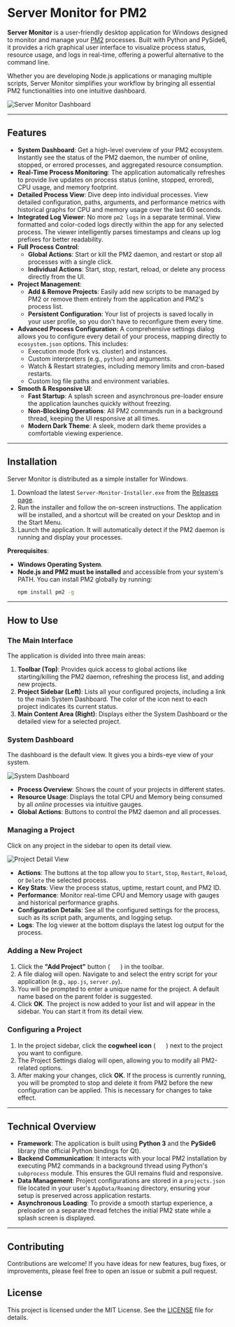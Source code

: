# Server Monitor for PM2

**Server Monitor** is a user-friendly desktop application for Windows designed to monitor and manage your [PM2](https://pm2.keymetrics.io/) processes. Built with Python and PySide6, it provides a rich graphical user interface to visualize process status, resource usage, and logs in real-time, offering a powerful alternative to the command line.

Whether you are developing Node.js applications or managing multiple scripts, Server Monitor simplifies your workflow by bringing all essential PM2 functionalities into one intuitive dashboard.

![Server Monitor Dashboard](https://i.imgur.com/YOUR_DASHBOARD_SCREENSHOT.png)  <!-- Replace with an actual screenshot URL -->

---

## Features

- **System Dashboard**: Get a high-level overview of your PM2 ecosystem. Instantly see the status of the PM2 daemon, the number of online, stopped, or errored processes, and aggregated resource consumption.
- **Real-Time Process Monitoring**: The application automatically refreshes to provide live updates on process status (online, stopped, errored), CPU usage, and memory footprint.
- **Detailed Process View**: Dive deep into individual processes. View detailed configuration, paths, arguments, and performance metrics with historical graphs for CPU and memory usage over the last 60 seconds.
- **Integrated Log Viewer**: No more `pm2 logs` in a separate terminal. View formatted and color-coded logs directly within the app for any selected process. The viewer intelligently parses timestamps and cleans up log prefixes for better readability.
- **Full Process Control**:
    - **Global Actions**: Start or kill the PM2 daemon, and restart or stop all processes with a single click.
    - **Individual Actions**: Start, stop, restart, reload, or delete any process directly from the UI.
- **Project Management**:
    - **Add & Remove Projects**: Easily add new scripts to be managed by PM2 or remove them entirely from the application and PM2's process list.
    - **Persistent Configuration**: Your list of projects is saved locally in your user profile, so you don't have to reconfigure them every time.
- **Advanced Process Configuration**: A comprehensive settings dialog allows you to configure every detail of your process, mapping directly to `ecosystem.json` options. This includes:
    - Execution mode (fork vs. cluster) and instances.
    - Custom interpreters (e.g., `python`) and arguments.
    - Watch & Restart strategies, including memory limits and cron-based restarts.
    - Custom log file paths and environment variables.
- **Smooth & Responsive UI**:
    - **Fast Startup**: A splash screen and asynchronous pre-loader ensure the application launches quickly without freezing.
    - **Non-Blocking Operations**: All PM2 commands run in a background thread, keeping the UI responsive at all times.
    - **Modern Dark Theme**: A sleek, modern dark theme provides a comfortable viewing experience.

---

## Installation

Server Monitor is distributed as a simple installer for Windows.

1.  Download the latest `Server-Monitor-Installer.exe` from the [Releases page](https://github.com/YOUR_USERNAME/YOUR_REPO/releases).
2.  Run the installer and follow the on-screen instructions. The application will be installed, and a shortcut will be created on your Desktop and in the Start Menu.
3.  Launch the application. It will automatically detect if the PM2 daemon is running and display your processes.

**Prerequisites**:
*   **Windows Operating System**.
*   **Node.js and PM2 must be installed** and accessible from your system's PATH. You can install PM2 globally by running:
    ```bash
    npm install pm2 -g
    ```

---

## How to Use

### The Main Interface

The application is divided into three main areas:
1.  **Toolbar (Top)**: Provides quick access to global actions like starting/killing the PM2 daemon, refreshing the process list, and adding new projects.
2.  **Project Sidebar (Left)**: Lists all your configured projects, including a link to the main System Dashboard. The color of the icon next to each project indicates its current status.
3.  **Main Content Area (Right)**: Displays either the System Dashboard or the detailed view for a selected project.

### System Dashboard

The dashboard is the default view. It gives you a birds-eye view of your system.

![System Dashboard](https://i.imgur.com/YOUR_DASHBOARD_DETAIL_SCREENSHOT.png) <!-- Replace with an actual screenshot URL -->

- **Process Overview**: Shows the count of your projects in different states.
- **Resource Usage**: Displays the total CPU and Memory being consumed by all *online* processes via intuitive gauges.
- **Global Actions**: Buttons to control the PM2 daemon and all processes.

### Managing a Project

Click on any project in the sidebar to open its detail view.

![Project Detail View](https://i.imgur.com/YOUR_PROJECT_DETAIL_SCREENSHOT.png) <!-- Replace with an actual screenshot URL -->

- **Actions**: The buttons at the top allow you to `Start`, `Stop`, `Restart`, `Reload`, or `Delete` the selected process.
- **Key Stats**: View the process status, uptime, restart count, and PM2 ID.
- **Performance**: Monitor real-time CPU and Memory usage with gauges and historical performance graphs.
- **Configuration Details**: See all the configured settings for the process, such as its script path, arguments, and logging setup.
- **Logs**: The log viewer at the bottom displays the latest log output for the process.

### Adding a New Project

1.  Click the **"Add Project"** button ( <img src="https://i.imgur.com/YOUR_PLUS_ICON.png" width="16" /> ) in the toolbar.
2.  A file dialog will open. Navigate to and select the entry script for your application (e.g., `app.js`, `server.py`).
3.  You will be prompted to enter a unique name for the project. A default name based on the parent folder is suggested.
4.  Click **OK**. The project is now added to your list and will appear in the sidebar. You can start it from its detail view.

### Configuring a Project

1.  In the project sidebar, click the **cogwheel icon** ( <img src="https://i.imgur.com/YOUR_COG_ICON.png" width="16" /> ) next to the project you want to configure.
2.  The Project Settings dialog will open, allowing you to modify all PM2-related options.
3.  After making your changes, click **OK**. If the process is currently running, you will be prompted to stop and delete it from PM2 before the new configuration can be applied. This is necessary for changes to take effect.

---

## Technical Overview

- **Framework**: The application is built using **Python 3** and the **PySide6** library (the official Python bindings for Qt).
- **Backend Communication**: It interacts with your local PM2 installation by executing PM2 commands in a background thread using Python's `subprocess` module. This ensures the GUI remains fluid and responsive.
- **Data Management**: Project configurations are stored in a `projects.json` file located in your user's `AppData/Roaming` directory, ensuring your setup is preserved across application restarts.
- **Asynchronous Loading**: To provide a smooth startup experience, a preloader on a separate thread fetches the initial PM2 state while a splash screen is displayed.

---

## Contributing

Contributions are welcome! If you have ideas for new features, bug fixes, or improvements, please feel free to open an issue or submit a pull request.

## License

This project is licensed under the MIT License. See the [LICENSE](LICENSE) file for details.
